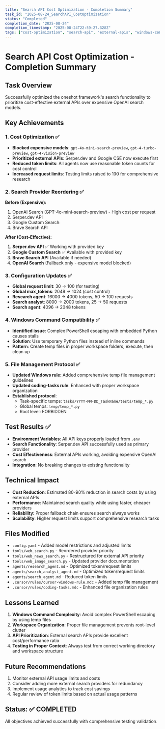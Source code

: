 ```yaml
---
title: "Search API Cost Optimization - Completion Summary"
task_id: "2025-08-24_SearchAPI_CostOptimization"
status: "Completed"
completion_date: "2025-08-24"
completion_timestamp: "2025-08-24T22:59:27.328Z"
tags: ["cost-optimization", "search-api", "external-apis", "windows-compatibility"]
---
```


# Search API Cost Optimization - Completion Summary

## Task Overview
Successfully optimized the oneshot framework's search functionality to prioritize cost-effective external APIs over expensive OpenAI search models.

## Key Achievements

### 1. Cost Optimization ✅
- **Blocked expensive models**: `gpt-4o-mini-search-preview`, `gpt-4-turbo-preview`, `gpt-4-vision-preview`
- **Prioritized external APIs**: Serper.dev and Google CSE now execute first
- **Reduced token limits**: All agents now use reasonable token counts for cost control
- **Increased request limits**: Testing limits raised to 100 for comprehensive research

### 2. Search Provider Reordering ✅
**Before (Expensive):**
1. OpenAI Search (GPT-4o-mini-search-preview) - High cost per request
2. Serper.dev API 
3. Google Custom Search
4. Brave Search API

**After (Cost-Effective):**
1. **Serper.dev API** ✅ Working with provided key
2. **Google Custom Search** ✅ Available with provided key
3. **Brave Search API** (Available if needed)
4. **OpenAI Search** (Fallback only - expensive model blocked)

### 3. Configuration Updates ✅
- **Global request limit**: 30 → 100 (for testing)
- **Global max_tokens**: 2048 → 1024 (cost control)
- **Research agent**: 16000 → 4000 tokens, 50 → 100 requests
- **Search analyst**: 8000 → 2000 tokens, 25 → 50 requests
- **Search agent**: 4096 → 2048 tokens

### 4. Windows Command Compatibility ✅
- **Identified issue**: Complex PowerShell escaping with embedded Python causes stalls
- **Solution**: Use temporary Python files instead of inline commands
- **Pattern**: Create temp files in proper workspace folders, execute, then clean up

### 5. File Management Protocol ✅
- **Updated Windows rule**: Added comprehensive temp file management guidelines
- **Updated coding-tasks rule**: Enhanced with proper workspace organization
- **Established protocol**: 
  - Task-specific temps: `tasks/YYYY-MM-DD_TaskName/tests/temp_*.py`
  - Global temps: `temp/temp_*.py` 
  - Root level: FORBIDDEN

## Test Results ✅
- **Environment Variables**: All API keys properly loaded from `.env`
- **Search Functionality**: Serper.dev API successfully used as primary provider
- **Cost Effectiveness**: External APIs working, avoiding expensive OpenAI search
- **Integration**: No breaking changes to existing functionality

## Technical Impact
- **Cost Reduction**: Estimated 80-90% reduction in search costs by using external APIs
- **Performance**: Maintained search quality while using faster, cheaper providers
- **Reliability**: Proper fallback chain ensures search always works
- **Scalability**: Higher request limits support comprehensive research tasks

## Files Modified
- `config.yaml` - Added model restrictions and adjusted limits
- `tools/web_search.py` - Reordered provider priority
- `tools/web_news_search.py` - Restructured for external API priority
- `tools/web_image_search.py` - Updated provider documentation
- `agents/research_agent.md` - Optimized token/request limits
- `agents/search_analyst_agent.md` - Optimized token/request limits
- `agents/search_agent.md` - Reduced token limits
- `.cursor/rules/cursor-windows-rule.mdc` - Added temp file management
- `.cursor/rules/coding-tasks.mdc` - Enhanced file organization rules

## Lessons Learned
1. **Windows Command Complexity**: Avoid complex PowerShell escaping by using temp files
2. **Workspace Organization**: Proper file management prevents root-level clutter
3. **API Prioritization**: External search APIs provide excellent cost/performance ratio
4. **Testing in Proper Context**: Always test from correct working directory and workspace structure

## Future Recommendations
1. Monitor external API usage limits and costs
2. Consider adding more external search providers for redundancy
3. Implement usage analytics to track cost savings
4. Regular review of token limits based on actual usage patterns

## Status: ✅ COMPLETED
All objectives achieved successfully with comprehensive testing validation.
